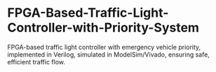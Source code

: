 # FPGA-Based-Traffic-Light-Controller-with-Priority-System
FPGA-based traffic light controller with emergency vehicle priority, implemented in Verilog, simulated in ModelSim/Vivado, ensuring safe, efficient traffic flow.

